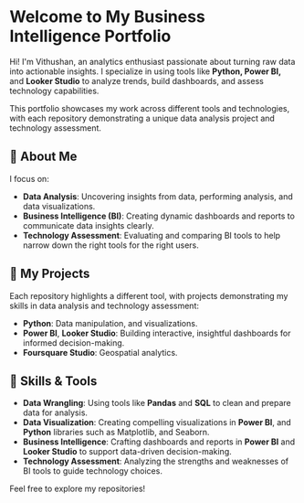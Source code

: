# Welcome to My Business Intelligence Portfolio

Hi! I'm Vithushan, an analytics enthusiast passionate about turning raw data into actionable insights. I specialize in using tools like **Python, Power BI,** and **Looker Studio** to analyze trends, build dashboards, and assess technology capabilities. 

This portfolio showcases my work across different tools and technologies, with each repository demonstrating a unique data analysis project and technology assessment.

## 🚀 About Me  
I focus on:
- **Data Analysis**: Uncovering insights from data, performing analysis, and data visualizations.
- **Business Intelligence (BI)**: Creating dynamic dashboards and reports to communicate data insights clearly.
- **Technology Assessment**: Evaluating and comparing BI tools to help narrow down the right tools for the right users.

## 📂 My Projects  
Each repository highlights a different tool, with projects demonstrating my skills in data analysis and technology assessment:  
- **Python**: Data manipulation, and visualizations.  
- **Power BI**, **Looker Studio**: Building interactive, insightful dashboards for informed decision-making.
- **Foursquare Studio**: Geospatial analytics. 

## 🔧 Skills & Tools  
- **Data Wrangling**: Using tools like **Pandas** and **SQL** to clean and prepare data for analysis.  
- **Data Visualization**: Creating compelling visualizations in **Power BI**, and **Python** libraries such as Matplotlib, and Seaborn. 
- **Business Intelligence**: Crafting dashboards and reports in **Power BI** and **Looker Studio** to support data-driven decision-making.  
- **Technology Assessment**: Analyzing the strengths and weaknesses of BI tools to guide technology choices.

Feel free to explore my repositories!
